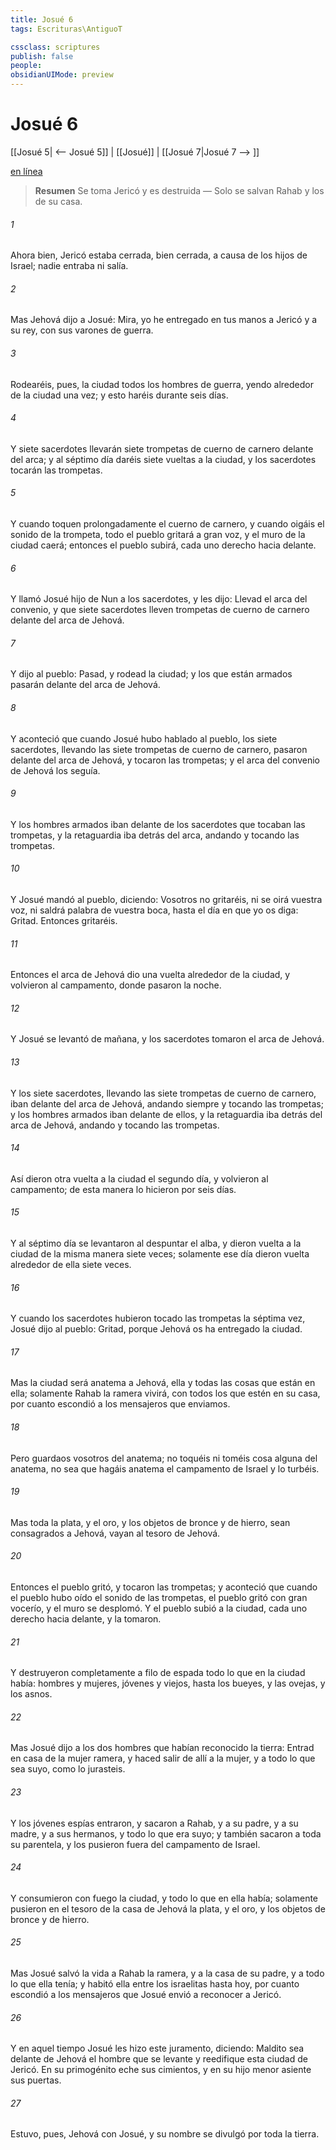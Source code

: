 ```yaml
---
title: Josué 6
tags: Escrituras\AntiguoT

cssclass: scriptures
publish: false
people:
obsidianUIMode: preview
---
```


# Josué 6
[[Josué 5| <-- Josué 5]] | [[Josué]] | [[Josué 7|Josué 7 --> ]]

[en línea](https://churchofjesuschrist.org/study/scriptures/ot/josh/6?lang=spa)

> __Resumen__
Se toma Jericó y es destruida — Solo se salvan Rahab y los de su casa.

###### 1 
Ahora bien, Jericó estaba cerrada, bien cerrada, a causa de los hijos de Israel; nadie entraba ni salía.

###### 2 
Mas Jehová dijo a Josué: Mira, yo he entregado en tus manos a Jericó y a su rey, con sus varones de guerra.

###### 3 
Rodearéis, pues, la ciudad todos los hombres de guerra, yendo alrededor de la ciudad una vez; y esto haréis durante seis días.

###### 4 
Y siete sacerdotes llevarán siete trompetas de cuerno de carnero delante del arca; y al séptimo día daréis siete vueltas a la ciudad, y los sacerdotes tocarán las trompetas.

###### 5 
Y cuando toquen prolongadamente el cuerno de carnero, y cuando oigáis el sonido de la trompeta, todo el pueblo gritará a gran voz, y el muro de la ciudad caerá; entonces el pueblo subirá, cada uno derecho hacia delante.

###### 6 
Y llamó Josué hijo de Nun a los sacerdotes, y les dijo: Llevad el arca del convenio, y que siete sacerdotes lleven trompetas de cuerno de carnero delante del arca de Jehová.

###### 7 
Y dijo al pueblo: Pasad, y rodead la ciudad; y los que están armados pasarán delante del arca de Jehová.

###### 8 
Y aconteció que cuando Josué hubo hablado al pueblo, los siete sacerdotes, llevando las siete trompetas de cuerno de carnero, pasaron delante del arca de Jehová, y tocaron las trompetas; y el arca del convenio de Jehová los seguía.

###### 9 
Y los hombres armados iban delante de los sacerdotes que tocaban las trompetas, y la retaguardia iba detrás del arca, andando y tocando las trompetas.

###### 10 
Y Josué mandó al pueblo, diciendo: Vosotros no gritaréis, ni se oirá vuestra voz, ni saldrá palabra de vuestra boca, hasta el día en que yo os diga: Gritad. Entonces gritaréis.

###### 11 
Entonces el arca de Jehová dio una vuelta alrededor de la ciudad, y volvieron al campamento, donde pasaron la noche.

###### 12 
Y Josué se levantó de mañana, y los sacerdotes tomaron el arca de Jehová.

###### 13 
Y los siete sacerdotes, llevando las siete trompetas de cuerno de carnero, iban delante del arca de Jehová, andando siempre y tocando las trompetas; y los hombres armados iban delante de ellos, y la retaguardia iba detrás del arca de Jehová, andando y tocando las trompetas.

###### 14 
Así dieron otra vuelta a la ciudad el segundo día, y volvieron al campamento; de esta manera lo hicieron por seis días.

###### 15 
Y al séptimo día se levantaron al despuntar el alba, y dieron vuelta a la ciudad de la misma manera siete veces; solamente ese día dieron vuelta alrededor de ella siete veces.

###### 16 
Y cuando los sacerdotes hubieron tocado las trompetas la séptima vez, Josué dijo al pueblo: Gritad, porque Jehová os ha entregado la ciudad.

###### 17 
Mas la ciudad será anatema a Jehová, ella y todas las cosas que están en ella; solamente Rahab la ramera vivirá, con todos los que estén en su casa, por cuanto escondió a los mensajeros que enviamos.

###### 18 
Pero guardaos vosotros del anatema; no toquéis ni toméis cosa alguna del anatema, no sea que hagáis anatema el campamento de Israel y lo turbéis.

###### 19 
Mas toda la plata, y el oro, y los objetos de bronce y de hierro, sean consagrados a Jehová,  vayan al tesoro de Jehová.

###### 20 
Entonces el pueblo gritó, y  tocaron las trompetas; y aconteció que cuando el pueblo hubo oído el sonido de las trompetas, el pueblo gritó con gran vocerío, y el muro se desplomó. Y el pueblo subió a la ciudad, cada uno derecho hacia delante, y la tomaron.

###### 21 
Y destruyeron completamente a filo de espada todo lo que en la ciudad había: hombres y mujeres, jóvenes y viejos, hasta los bueyes, y las ovejas, y los asnos.

###### 22 
Mas Josué dijo a los dos hombres que habían reconocido la tierra: Entrad en casa de la mujer ramera, y haced salir de allí a la mujer, y a todo lo que sea suyo, como lo jurasteis.

###### 23 
Y los jóvenes espías entraron, y sacaron a Rahab, y a su padre, y a su madre, y a sus hermanos, y todo lo que era suyo; y también sacaron a toda su parentela, y los pusieron fuera del campamento de Israel.

###### 24 
Y consumieron con fuego la ciudad, y todo lo que en ella había; solamente pusieron en el tesoro de la casa de Jehová la plata, y el oro, y los objetos de bronce y de hierro.

###### 25 
Mas Josué salvó la vida a Rahab la ramera, y a la casa de su padre, y a todo lo que ella tenía; y habitó ella entre los israelitas hasta hoy, por cuanto escondió a los mensajeros que Josué envió a reconocer a Jericó.

###### 26 
Y en aquel tiempo Josué les hizo este juramento, diciendo: Maldito sea delante de Jehová el hombre que se levante y reedifique esta ciudad de Jericó. En su primogénito eche sus cimientos, y en su hijo menor asiente sus puertas.

###### 27 
Estuvo, pues, Jehová con Josué, y su nombre se divulgó por toda la tierra.

